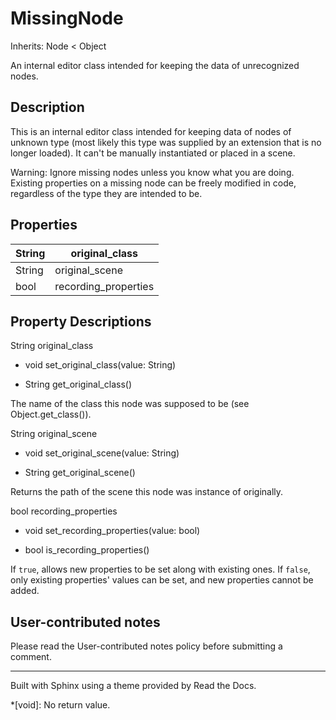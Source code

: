 # MissingNode

Inherits: Node < Object

An internal editor class intended for keeping the data of unrecognized nodes.

## Description

This is an internal editor class intended for keeping data of nodes of unknown
type (most likely this type was supplied by an extension that is no longer
loaded). It can't be manually instantiated or placed in a scene.

Warning: Ignore missing nodes unless you know what you are doing. Existing
properties on a missing node can be freely modified in code, regardless of the
type they are intended to be.

## Properties

String | original_class  
---|---  
String | original_scene  
bool | recording_properties  
  
## Property Descriptions

String original_class

  * void set_original_class(value: String)

  * String get_original_class()

The name of the class this node was supposed to be (see Object.get_class()).

String original_scene

  * void set_original_scene(value: String)

  * String get_original_scene()

Returns the path of the scene this node was instance of originally.

bool recording_properties

  * void set_recording_properties(value: bool)

  * bool is_recording_properties()

If `true`, allows new properties to be set along with existing ones. If
`false`, only existing properties' values can be set, and new properties
cannot be added.

## User-contributed notes

Please read the User-contributed notes policy before submitting a comment.

* * *

Built with Sphinx using a theme provided by Read the Docs.

  *[void]: No return value.

